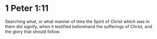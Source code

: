 # 1 Peter 1:11

Searching what, or what manner of time the Spirit of Christ which was in them did signify, when it testified beforehand the sufferings of Christ, and the glory that should follow.